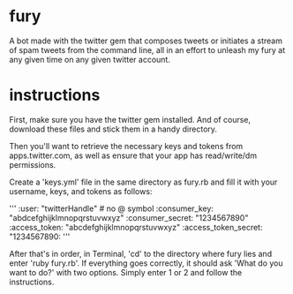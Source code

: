 fury
====

A bot made with the twitter gem that composes tweets or initiates a stream of spam tweets from the command line, all in an effort to unleash my fury at any given time on any given twitter account.


instructions
====

First, make sure you have the twitter gem installed. And of course, download these files and stick them in a handy directory. 

Then you'll want to retrieve the necessary keys and tokens from apps.twitter.com, as well as ensure that your app has read/write/dm permissions.

Create a 'keys.yml' file in the same directory as fury.rb and fill it with your username, keys, and tokens as follows:

'''
:user: "twitterHandle" # no @ symbol
:consumer_key: "abdcefghijklmnopqrstuvwxyz"
:consumer_secret: "1234567890"
:access_token: "abcdefghijklmnopqrstuvwxyz"
:access_token_secret: "1234567890:
'''


After that's in order, in Terminal, 'cd' to the directory where fury lies and enter 'ruby fury.rb'. If everything goes correctly, it should ask 'What do you want to do?' with two options. Simply enter 1 or 2 and follow the instructions.
